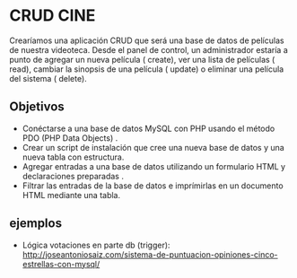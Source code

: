 # CRUD CINE
Crearíamos una  aplicación CRUD que  será una base de datos de películas de nuestra videoteca. Desde el panel de control, un administrador estaría a punto de agregar un nueva película ( create), ver una lista de películas ( read), cambiar la sinopsis de una película ( update) o eliminar una película del sistema ( delete). 
## Objetivos
* Conéctarse a una base de datos MySQL con PHP usando el método PDO (PHP Data Objects) .
* Crear un script de instalación que cree una nueva base de datos y una nueva tabla con estructura.
* Agregar entradas a una base de datos utilizando un formulario HTML y declaraciones preparadas .
* Filtrar las entradas de la base de datos e imprímirlas en un documento HTML mediante una tabla.
## ejemplos
* Lógica votaciones en parte db (trigger): http://joseantoniosaiz.com/sistema-de-puntuacion-opiniones-cinco-estrellas-con-mysql/